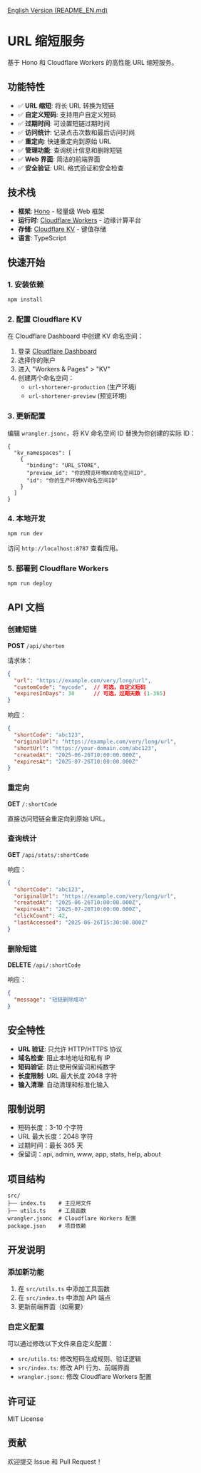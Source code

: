 [English Version (README_EN.md)](./README_EN.md)

# URL 缩短服务

基于 Hono 和 Cloudflare Workers 的高性能 URL 缩短服务。

## 功能特性

- ✅ **URL 缩短**: 将长 URL 转换为短链
- ✅ **自定义短码**: 支持用户自定义短码
- ✅ **过期时间**: 可设置短链过期时间
- ✅ **访问统计**: 记录点击次数和最后访问时间
- ✅ **重定向**: 快速重定向到原始 URL
- ✅ **管理功能**: 查询统计信息和删除短链
- ✅ **Web 界面**: 简洁的前端界面
- ✅ **安全验证**: URL 格式验证和安全检查

## 技术栈

- **框架**: [Hono](https://hono.dev/) - 轻量级 Web 框架
- **运行时**: [Cloudflare Workers](https://workers.cloudflare.com/) - 边缘计算平台
- **存储**: [Cloudflare KV](https://developers.cloudflare.com/kv/) - 键值存储
- **语言**: TypeScript

## 快速开始

### 1. 安装依赖

```bash
npm install
```

### 2. 配置 Cloudflare KV

在 Cloudflare Dashboard 中创建 KV 命名空间：

1. 登录 [Cloudflare Dashboard](https://dash.cloudflare.com/)
2. 选择你的账户
3. 进入 "Workers & Pages" > "KV"
4. 创建两个命名空间：
   - `url-shortener-production` (生产环境)
   - `url-shortener-preview` (预览环境)

### 3. 更新配置

编辑 `wrangler.jsonc`，将 KV 命名空间 ID 替换为你创建的实际 ID：

```jsonc
{
  "kv_namespaces": [
    {
      "binding": "URL_STORE",
      "preview_id": "你的预览环境KV命名空间ID",
      "id": "你的生产环境KV命名空间ID"
    }
  ]
}
```

### 4. 本地开发

```bash
npm run dev
```

访问 `http://localhost:8787` 查看应用。

### 5. 部署到 Cloudflare Workers

```bash
npm run deploy
```

## API 文档

### 创建短链

**POST** `/api/shorten`

请求体：
```json
{
  "url": "https://example.com/very/long/url",
  "customCode": "mycode",  // 可选，自定义短码
  "expiresInDays": 30      // 可选，过期天数 (1-365)
}
```

响应：
```json
{
  "shortCode": "abc123",
  "originalUrl": "https://example.com/very/long/url",
  "shortUrl": "https://your-domain.com/abc123",
  "createdAt": "2025-06-26T10:00:00.000Z",
  "expiresAt": "2025-07-26T10:00:00.000Z"
}
```

### 重定向

**GET** `/:shortCode`

直接访问短链会重定向到原始 URL。

### 查询统计

**GET** `/api/stats/:shortCode`

响应：
```json
{
  "shortCode": "abc123",
  "originalUrl": "https://example.com/very/long/url",
  "createdAt": "2025-06-26T10:00:00.000Z",
  "expiresAt": "2025-07-26T10:00:00.000Z",
  "clickCount": 42,
  "lastAccessed": "2025-06-26T15:30:00.000Z"
}
```

### 删除短链

**DELETE** `/api/:shortCode`

响应：
```json
{
  "message": "短链删除成功"
}
```

## 安全特性

- **URL 验证**: 只允许 HTTP/HTTPS 协议
- **域名检查**: 阻止本地地址和私有 IP
- **短码验证**: 防止使用保留词和纯数字
- **长度限制**: URL 最大长度 2048 字符
- **输入清理**: 自动清理和标准化输入

## 限制说明

- 短码长度：3-10 个字符
- URL 最大长度：2048 字符
- 过期时间：最长 365 天
- 保留词：api, admin, www, app, stats, help, about

## 项目结构

```
src/
├── index.ts    # 主应用文件
├── utils.ts    # 工具函数
wrangler.jsonc  # Cloudflare Workers 配置
package.json    # 项目依赖
```

## 开发说明

### 添加新功能

1. 在 `src/utils.ts` 中添加工具函数
2. 在 `src/index.ts` 中添加 API 端点
3. 更新前端界面（如需要）

### 自定义配置

可以通过修改以下文件来自定义配置：

- `src/utils.ts`: 修改短码生成规则、验证逻辑
- `src/index.ts`: 修改 API 行为、前端界面
- `wrangler.jsonc`: 修改 Cloudflare Workers 配置

## 许可证

MIT License

## 贡献

欢迎提交 Issue 和 Pull Request！
